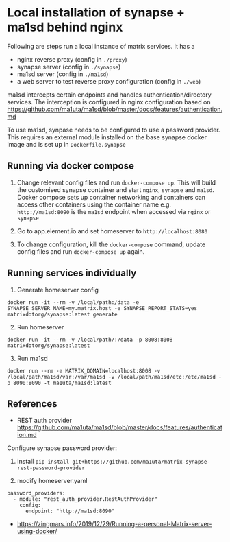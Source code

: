 # Local installation of synapse + ma1sd behind nginx

Following are steps run a local instance of matrix services. It has a 
- nginx reverse proxy (config in `./proxy`) 
- synapse server (config in `./synapse`)
- ma1sd server (config in `./ma1sd`)
- a web server to test reverse proxy configuration (config in `./web`) 


ma1sd intercepts certain endpoints and handles authentication/directory services. The interception is configured in nginx configuration based on https://github.com/ma1uta/ma1sd/blob/master/docs/features/authentication.md 

To use ma1sd, synpase needs to be configured to use a password provider. This requires an external module installed on the base synapse docker image and is set up in `Dockerfile.synapse`

## Running via docker compose

1. Change relevant config files and run `docker-compose up`. This will build the customised synapse container and start `nginx`, `synapse` and `ma1sd`. Docker compose sets up container networking and containers can access other containers using the container name e.g. `http://ma1sd:8090` is the `ma1sd` endpoint when accessed via `nginx` or `synapse`

2. Go to app.element.io and set homeserver to `http://localhost:8080`

3. To change configuration, kill the `docker-compose` command, update config files and run `docker-compose up` again.

## Running services individually

1. Generate homeserver config

```
docker run -it --rm -v /local/path:/data -e SYNAPSE_SERVER_NAME=my.matrix.host -e SYNAPSE_REPORT_STATS=yes matrixdotorg/synapse:latest generate
```

2. Run homeserver

```
docker run -it --rm -v /local/path/:/data -p 8008:8008 matrixdotorg/synapse:latest
```

3. Run ma1sd

```
docker run --rm -e MATRIX_DOMAIN=localhost:8008 -v /local/path/ma1sd/var:/var/ma1sd -v /local/path/ma1sd/etc:/etc/ma1sd -p 8090:8090 -t ma1uta/ma1sd:latest
```


## References

- REST auth provider https://github.com/ma1uta/ma1sd/blob/master/docs/features/authentication.md

Configure synapse password provider: 

1. install `pip install git+https://github.com/ma1uta/matrix-synapse-rest-password-provider`

2. modify homeserver.yaml
```
password_providers:
  - module: "rest_auth_provider.RestAuthProvider"
    config:
      endpoint: "http://ma1sd:8090"
```
- https://zingmars.info/2019/12/29/Running-a-personal-Matrix-server-using-docker/